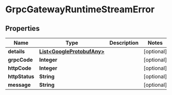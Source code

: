 

# GrpcGatewayRuntimeStreamError


## Properties

Name | Type | Description | Notes
------------ | ------------- | ------------- | -------------
**details** | [**List&lt;GoogleProtobufAny&gt;**](GoogleProtobufAny.md) |  |  [optional]
**grpcCode** | **Integer** |  |  [optional]
**httpCode** | **Integer** |  |  [optional]
**httpStatus** | **String** |  |  [optional]
**message** | **String** |  |  [optional]



